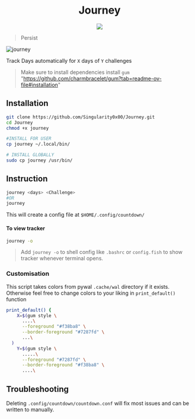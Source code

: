 <h1 align=center>Journey</h1>
<p align=center>
  <img src="https://img.shields.io/badge/OS-linux-orange.svg?style=flat-square">
</p>

>  Persist

![journey](https://github.com/user-attachments/assets/1943436e-c89a-4a41-b056-d6a7686ce5a0)

Track Days automatically for `X` days of `Y` challenges

>  Make sure to install dependencies
> install `gum` "https://github.com/charmbracelet/gum?tab=readme-ov-file#installation"

## Installation

```bash
git clone https://github.com/Singularity0x00/Journey.git
cd Journey
chmod +x journey

#INSTALL FOR USER
cp journey ~/.local/bin/

# INSTALL GLOBALLY
sudo cp journey /usr/bin/
```

## Instruction

```bash
journey <days> <Challenge>
#OR
journey
```

This will create a config file at `$HOME/.config/countdown/`

#### To view tracker

```bash
journey -o
```

> Add `journey -o` to shell config like `.bashrc` or `config.fish` to show tracker whenever terminal opens.

### Customisation

This script takes colors from pywal `.cache/wal` directory if it exists.
Otherwise feel free to change colors to your liking in `print_default()` function

```bash
print_default() {
    X=$(gum style \
      ....\
      --foreground "#f38ba8" \
      --border-foreground "#7287fd" \
      ...\
  )
    Y=$(gum style \
      .....\
      --foreground "#7287fd" \
      --border-foreground "#f38ba8" \
      ....\

```

## Troubleshooting

Deleting `.config/countdown/countdown.conf` will fix most issues and can be written to manually.
